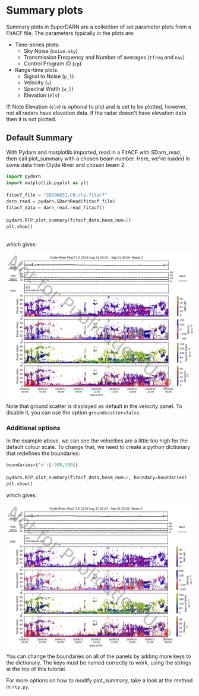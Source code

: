 # Summary plots 

Summary plots in SuperDARN are a collection of set parameter plots from a FitACF file. The parameters typically in the plots are:
- Time-series plots:
  - Sky Noise (`noise.sky`)
  - Transmission Frequency and Number of averages (`tfreq` and `nav`)
  - Control Program ID (`cp`)
- Range-time plots:
  - Signal to Noise (`p_l`)
  - Velocity (`v`)
  - Spectral Width (`w_l`)
  - Elevation (`elv`)

!!! Note
    Elevation (`elv`) is optional to plot and is set to be plotted, however, not all radars have elevation data. 
    If the radar doesn't have elevation data then it is not plotted.

## Default Summary
With Pydarn and matplotlib imported, read in a FitACF with SDarn_read, then call plot_summary with a chosen beam number. Here, we've loaded in some data from Clyde River and chosen beam 2:
```python
import pydarn
import matplotlib.pyplot as plt

fitacf_file = "20190831.C0.cly.fitacf"
darn_read = pydarn.SDarnRead(fitacf_file)
fitacf_data = darn_read.read_fitacf()

pydarn.RTP.plot_summary(fitacf_data,beam_num=2)
plt.show()
  
```
which gives:

![](../imgs/summary_clyb2.png)

Note that ground scatter is displayed as default in the velocity panel. To disable it, you can use the option `groundscatter=false`.

### Additional options
In the example above, we can see the velocities are a little too high for the default colour scale. To change that, we need to create a python dictionary that redefines the boundaries:
```python
boundaries={'v':[-500,500]}

pydarn.RTP.plot_summary(fitacf_data,beam_num=2, boundary=boundaries)
plt.show()

```
which gives:

![](../imgs/summary_clyb2_boundaries.png)

You can change the boundaries on all of the panels by adding more keys to the dictionary. The keys must be named correctly to work, using the strings at the top of this tutorial.

For more options on how to modify plot_summary, take a look at the method in `rtp.py`.

